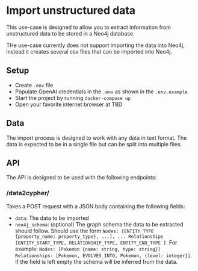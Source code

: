# Import unstructured data

This use-case is designed to allow you to extract information from unstructured data to be stored in a Neo4j database.

THe use-case currently does not support importing the data into Neo4j, instead it creates several csv files that can be imported into Neo4j.

## Setup

- Create `.env` file
- Populate OpenAI credentials in the `.env` as shown in the `.env.example`
- Start the project by running `docker-compose up`
- Open your favorite internet browser at TBD

## Data

The import process is designed to work with any data in text format. The data is expected to be in a single file but can be split into multiple files.

## API

The API is designed to be used with the following endpoints:

### /data2cypher/

Takes a POST request with a JSON body containing the following fields:

- `data`: The data to be imported
- `neo4j_schema`: (optional) The graph schema the data to be extracted should follow. Should use the form `Nodes: [ENTITY_TYPE {property_name: property_type}, ...], ... Relationships [ENTITY_START_TYPE, RELATIONSHIP_TYPE, ENTITY_END_TYPE ]`. For example:
  `Nodes: [Pokemon {name: string, type: string}] Relationships: [Pokemon, EVOLVES_INTO, Pokemon, {level: integer}]`. If the field is left empty the schema will be inferred from the data.
